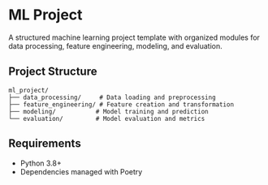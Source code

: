 # ML Project

A structured machine learning project template with organized modules for data processing, feature engineering, modeling, and evaluation.

## Project Structure

```
ml_project/
├── data_processing/     # Data loading and preprocessing
├── feature_engineering/ # Feature creation and transformation
├── modeling/           # Model training and prediction
└── evaluation/         # Model evaluation and metrics
```

## Requirements

- Python 3.8+
- Dependencies managed with Poetry
